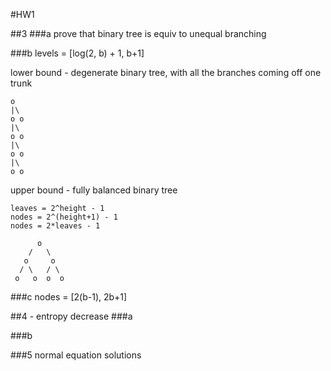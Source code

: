 #HW1

##3
###a
prove that binary tree is equiv to unequal branching

###b
levels = [log(2, b) + 1, b+1]

lower bound - degenerate binary tree, with all the branches coming off one trunk

    o
    |\
    o o
    |\
    o o
    |\
    o o
    |\
    o o

upper bound - fully balanced binary tree

    leaves = 2^height - 1
    nodes = 2^(height+1) - 1
    nodes = 2*leaves - 1

          o
        /   \
       o     o
      / \   / \
     o   o  o  o

###c
nodes = [2(b-1), 2b+1]

##4 - entropy decrease
###a


###b

###5
normal equation solutions
